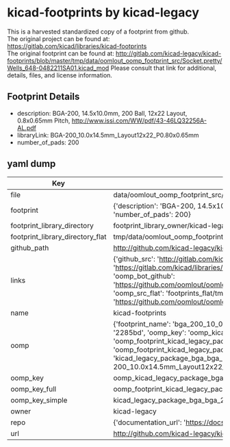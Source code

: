 # kicad-footprints by kicad-legacy  
This is a harvested standardized copy of a footprint from github.  
The original project can be found at:  
https://gitlab.com/kicad/libraries/kicad-footprints  
The original footprint can be found at:
http://gitlab.com/kicad-legacy/kicad-footprints/blob/master/tmp/data/oomlout_oomp_footprint_src/Socket.pretty/Wells_648-0482211SA01.kicad_mod
Please consult that link for additional, details, files, and license information.  
## Footprint Details
* description: BGA-200, 14.5x10.0mm, 200 Ball, 12x22 Layout, 0.8x0.65mm Pitch, http://www.issi.com/WW/pdf/43-46LQ32256A-AL.pdf  
* libraryLink: BGA-200_10.0x14.5mm_Layout12x22_P0.80x0.65mm  
* number_of_pads: 200  
## yaml dump  
| Key | Value |  
| --- | --- |  
| file | data/oomlout_oomp_footprint_src/kicad-footprints/Package_BGA.pretty/BGA-200_10.0x14.5mm_Layout12x22_P0.80x0.65mm.kicad_mod |  
| footprint | {'description': 'BGA-200, 14.5x10.0mm, 200 Ball, 12x22 Layout, 0.8x0.65mm Pitch, http://www.issi.com/WW/pdf/43-46LQ32256A-AL.pdf', 'libraryLink': 'BGA-200_10.0x14.5mm_Layout12x22_P0.80x0.65mm', 'number_of_pads': 200} |  
| footprint_library_directory | footprint_library_owner/kicad-legacy_kicad-footprints |  
| footprint_library_directory_flat | tmp/data/oomlout_oomp_footprint_src/footprints_flat/kicad_legacy_package_bga_bga_200_10_0x14_5mm_layout12x22_p0_80x0_65mm/working |  
| github_path | http://github.com/kicad-legacy/kicad-footprints/blob/master/tmp/data/oomlout_oomp_footprint_src/Package_BGA.pretty/BGA-200_10.0x14.5mm_Layout12x22_P0.80x0.65mm.kicad_mod |  
| links | {'github_src': 'http://gitlab.com/kicad-legacy/kicad-footprints/blob/master/tmp/data/oomlout_oomp_footprint_src/Socket.pretty/Wells_648-0482211SA01.kicad_mod', 'github_src_repo': 'https://gitlab.com/kicad/libraries/kicad-footprints', 'oomp_bot': 'tmp/data/oomlout_oomp_footprint_src/footprints/kicad_legacy_package_bga_bga_200_10_0x14_5mm_layout12x22_p0_80x0_65mm/working', 'oomp_bot_github': 'https://github.com/oomlout/oomlout_oomp_footprint_bot/tree/main/tmp/data/oomlout_oomp_footprint_src/footprints/kicad_legacy_package_bga_bga_200_10_0x14_5mm_layout12x22_p0_80x0_65mm/working', 'oomp_src_flat': 'footprints_flat/tmp/data/oomlout_oomp_footprint_src/footprints_flat/kicad_legacy_package_bga_bga_200_10_0x14_5mm_layout12x22_p0_80x0_65mm/working', 'oomp_src_flat_github': 'https://github.com/oomlout/oomlout_oomp_footprint_src/tree/main/tmp/data/oomlout_oomp_footprint_src/footprints_flat/kicad_legacy_package_bga_bga_200_10_0x14_5mm_layout12x22_p0_80x0_65mm/working'} |  
| name | kicad-footprints |  
| oomp | {'footprint_name': 'bga_200_10_0x14_5mm_layout12x22_p0_80x0_65mm', 'library_name': 'package_bga', 'md5': '2285bd6ae1c9e7a0165d314198c3a196', 'md5_10': '2285bd6ae1', 'md5_5': '2285b', 'md5_6': '2285bd', 'oomp_key': 'oomp_kicad_legacy_package_bga_bga_200_10_0x14_5mm_layout12x22_p0_80x0_65mm', 'oomp_key_extra': 'oomp_footprint_kicad_legacy_package_bga_bga_200_10_0x14_5mm_layout12x22_p0_80x0_65mm', 'oomp_key_full': 'oomp_footprint_kicad_legacy_package_bga_bga_200_10_0x14_5mm_layout12x22_p0_80x0_65mm_2285bd', 'oomp_key_simple': 'kicad_legacy_package_bga_bga_200_10_0x14_5mm_layout12x22_p0_80x0_65mm', 'original_filename': 'data/oomlout_oomp_footprint_src/kicad-footprints/Package_BGA.pretty/BGA-200_10.0x14.5mm_Layout12x22_P0.80x0.65mm.kicad_mod', 'owner_name': 'kicad_legacy'} |  
| oomp_key | oomp_kicad_legacy_package_bga_bga_200_10_0x14_5mm_layout12x22_p0_80x0_65mm |  
| oomp_key_full | oomp_footprint_kicad_legacy_package_bga_bga_200_10_0x14_5mm_layout12x22_p0_80x0_65mm |  
| oomp_key_simple | kicad_legacy_package_bga_bga_200_10_0x14_5mm_layout12x22_p0_80x0_65mm |  
| owner | kicad-legacy |  
| repo | {'documentation_url': 'https://docs.github.com/rest/repos/repos#get-a-repository', 'message': 'Not Found'} |  
| url | http://github.com/kicad-legacy/kicad-footprints |  

